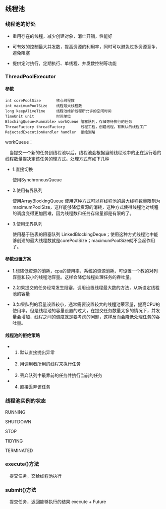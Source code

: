 ## 线程池

### 线程池的好处
* 重用存在的线程，减少创建对象，消亡开销，性能好

* 可有效的控制最大并发数，提高资源的利用率，同时可以避免过多资源竞争，避免阻塞

* 提供定时执行，定期执行、单线程、并发数控制等功能

### ThreadPoolExecutor

#### 参数
```
int corePoolSize       核心线程数
int maximumPoolSize    线程最大线程数
long keepAliveTime     线程池维护线程所允许的空闲时间
TimeUnit unit          时间单位
BlockingQueue<Runnable> workQueue 阻塞队列，存储等待执行的任务
ThreadFactory threadFactory       线程工程，创建线程，有默认的线程工厂
RejectedExecutionHandler handler  拒绝测略
```

workQueue：

 &ensp;&ensp;当提交一个新的任务到线程池以后，线程池会根据当前线程池中的正在运行着的线程数量提决定该任务的理方式。处理方式有如下几种
 
 * 1.直接切换
   
     使用SynchronousQueue
 
 * 2.使用有界队列
 
     使用ArrayBlockingQueue 使用这种方式可以将线程池的最大线程数量限制为maximumPoolSize，这样能够降低资源的消耗，这种方式使得线程池对线程的调度变得更加困难，因为线程数和任务存储量都是有限的了。
 
 * 3.使用无界队列
 
    使用基于链表的阻塞队列 LinkedBlockingDeque；使用这种方式线程池中能够创建的最大线程数就是corePoolSize；maximumPoolSize就不会起作用了。
    
#### 参数设置方案

* 1.想降低资源的消耗，cpu的使用率，系统的资源消耗，可设置一个教的对列容量和较小的线程池容量。这样会降低线程处理任务的吞吐量。

* 2.如果提交的任务经常发生阻塞，调用设置线程最大数的方法，从新设定线程池的容量

* 3.如果队列的容量设置较小，通常需要设置较大的线程池荣容量，提高CPU的使用率。但是线程池的容量设置的过大，在提交任务数量太多的情况下，并发量会增加，线程之间的调度就是要考虑的问题，这样反而会降低处理任务的吞吐量。

#### 线程池的拒绝策略

* 1. 默认直接抛出异常

* 2. 用调用者所用的线程来执行任务

* 3. 丢弃队列中最靠前的任务并执行当前的任务

* 4. 直接丢弃该任务


### 线程池实例的状态

RUNNING

SHUTDOWN

STOP

TIDYING

TERMINATED


### execute()方法
&ensp;&ensp;提交任务，交给线程池执行


### submit()方法
&ensp;&ensp;提交任务，返回能够执行的结果 execute + Future

 
 



